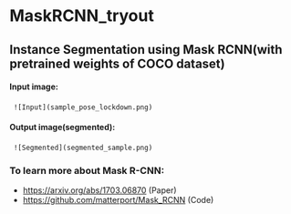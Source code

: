 # MaskRCNN_tryout
## Instance Segmentation using Mask RCNN(with pretrained weights of COCO dataset)
#### Input image:
     ![Input](sample_pose_lockdown.png)

#### Output image(segmented):
     ![Segmented](segmented_sample.png)  

### To learn more about Mask R-CNN:
* https://arxiv.org/abs/1703.06870 (Paper)
* https://github.com/matterport/Mask_RCNN (Code)

